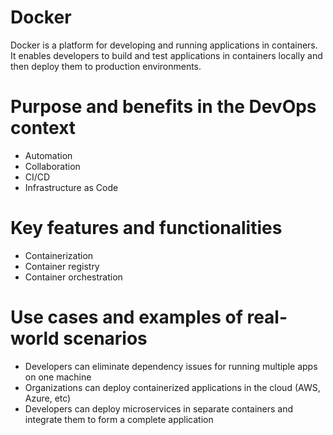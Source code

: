 # Docker
Docker is a platform for developing and running applications in containers. It enables developers to build and test applications in containers locally and then deploy them to production environments.

# Purpose and benefits in the DevOps context
- Automation
- Collaboration
- CI/CD
- Infrastructure as Code

# Key features and functionalities
- Containerization
- Container registry
- Container orchestration

# Use cases and examples of real-world scenarios
- Developers can eliminate dependency issues for running multiple apps on one machine
- Organizations can deploy containerized applications in the cloud (AWS, Azure, etc)
- Developers can deploy microservices in separate containers and integrate them to form a complete application